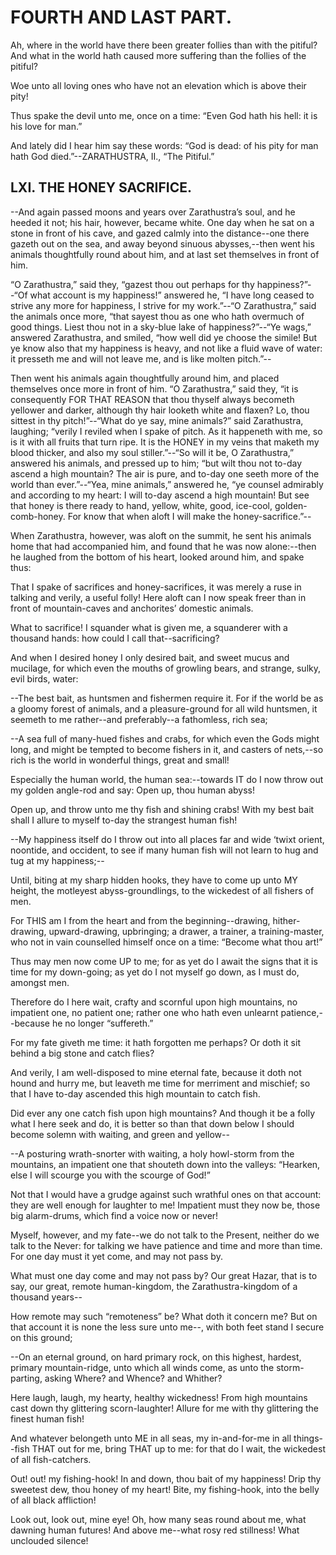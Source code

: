 # FOURTH AND LAST PART.

Ah, where in the world have there been greater follies than with the
pitiful? And what in the world hath caused more suffering than the
follies of the pitiful?

Woe unto all loving ones who have not an elevation which is above their
pity!

Thus spake the devil unto me, once on a time: “Even God hath his hell:
it is his love for man.”

And lately did I hear him say these words: “God is dead: of his pity for
man hath God died.”--ZARATHUSTRA, II., “The Pitiful.”




## LXI. THE HONEY SACRIFICE.

--And again passed moons and years over Zarathustra’s soul, and he
heeded it not; his hair, however, became white. One day when he sat on
a stone in front of his cave, and gazed calmly into the distance--one
there gazeth out on the sea, and away beyond sinuous abysses,--then went
his animals thoughtfully round about him, and at last set themselves in
front of him.

“O Zarathustra,” said they, “gazest thou out perhaps for thy
happiness?”--“Of what account is my happiness!” answered he, “I have
long ceased to strive any more for happiness, I strive for my work.”--“O
Zarathustra,” said the animals once more, “that sayest thou as one
who hath overmuch of good things. Liest thou not in a sky-blue lake of
happiness?”--“Ye wags,” answered Zarathustra, and smiled, “how well did
ye choose the simile! But ye know also that my happiness is heavy, and
not like a fluid wave of water: it presseth me and will not leave me,
and is like molten pitch.”--

Then went his animals again thoughtfully around him, and placed
themselves once more in front of him. “O Zarathustra,” said they, “it is
consequently FOR THAT REASON that thou thyself always becometh yellower
and darker, although thy hair looketh white and flaxen? Lo, thou sittest
in thy pitch!”--“What do ye say, mine animals?” said Zarathustra,
laughing; “verily I reviled when I spake of pitch. As it happeneth with
me, so is it with all fruits that turn ripe. It is the HONEY in my veins
that maketh my blood thicker, and also my soul stiller.”--“So will it
be, O Zarathustra,” answered his animals, and pressed up to him; “but
wilt thou not to-day ascend a high mountain? The air is pure, and to-day
one seeth more of the world than ever.”--“Yea, mine animals,” answered
he, “ye counsel admirably and according to my heart: I will to-day
ascend a high mountain! But see that honey is there ready to hand,
yellow, white, good, ice-cool, golden-comb-honey. For know that when
aloft I will make the honey-sacrifice.”--

When Zarathustra, however, was aloft on the summit, he sent his animals
home that had accompanied him, and found that he was now alone:--then he
laughed from the bottom of his heart, looked around him, and spake thus:

That I spake of sacrifices and honey-sacrifices, it was merely a ruse
in talking and verily, a useful folly! Here aloft can I now speak freer
than in front of mountain-caves and anchorites’ domestic animals.

What to sacrifice! I squander what is given me, a squanderer with a
thousand hands: how could I call that--sacrificing?

And when I desired honey I only desired bait, and sweet mucus and
mucilage, for which even the mouths of growling bears, and strange,
sulky, evil birds, water:

--The best bait, as huntsmen and fishermen require it. For if the world
be as a gloomy forest of animals, and a pleasure-ground for all wild
huntsmen, it seemeth to me rather--and preferably--a fathomless, rich
sea;

--A sea full of many-hued fishes and crabs, for which even the Gods
might long, and might be tempted to become fishers in it, and casters of
nets,--so rich is the world in wonderful things, great and small!

Especially the human world, the human sea:--towards IT do I now throw
out my golden angle-rod and say: Open up, thou human abyss!

Open up, and throw unto me thy fish and shining crabs! With my best bait
shall I allure to myself to-day the strangest human fish!

--My happiness itself do I throw out into all places far and wide ‘twixt
orient, noontide, and occident, to see if many human fish will not learn
to hug and tug at my happiness;--

Until, biting at my sharp hidden hooks, they have to come up unto MY
height, the motleyest abyss-groundlings, to the wickedest of all fishers
of men.

For THIS am I from the heart and from the beginning--drawing,
hither-drawing, upward-drawing, upbringing; a drawer, a trainer, a
training-master, who not in vain counselled himself once on a time:
“Become what thou art!”

Thus may men now come UP to me; for as yet do I await the signs that it
is time for my down-going; as yet do I not myself go down, as I must do,
amongst men.

Therefore do I here wait, crafty and scornful upon high mountains,
no impatient one, no patient one; rather one who hath even unlearnt
patience,--because he no longer “suffereth.”

For my fate giveth me time: it hath forgotten me perhaps? Or doth it sit
behind a big stone and catch flies?

And verily, I am well-disposed to mine eternal fate, because it doth not
hound and hurry me, but leaveth me time for merriment and mischief; so
that I have to-day ascended this high mountain to catch fish.

Did ever any one catch fish upon high mountains? And though it be a
folly what I here seek and do, it is better so than that down below I
should become solemn with waiting, and green and yellow--

--A posturing wrath-snorter with waiting, a holy howl-storm from
the mountains, an impatient one that shouteth down into the valleys:
“Hearken, else I will scourge you with the scourge of God!”

Not that I would have a grudge against such wrathful ones on that
account: they are well enough for laughter to me! Impatient must they
now be, those big alarm-drums, which find a voice now or never!

Myself, however, and my fate--we do not talk to the Present, neither
do we talk to the Never: for talking we have patience and time and more
than time. For one day must it yet come, and may not pass by.

What must one day come and may not pass by? Our great Hazar, that is
to say, our great, remote human-kingdom, the Zarathustra-kingdom of a
thousand years--

How remote may such “remoteness” be? What doth it concern me? But on
that account it is none the less sure unto me--, with both feet stand I
secure on this ground;

--On an eternal ground, on hard primary rock, on this highest, hardest,
primary mountain-ridge, unto which all winds come, as unto the
storm-parting, asking Where? and Whence? and Whither?

Here laugh, laugh, my hearty, healthy wickedness! From high mountains
cast down thy glittering scorn-laughter! Allure for me with thy
glittering the finest human fish!

And whatever belongeth unto ME in all seas, my in-and-for-me in all
things--fish THAT out for me, bring THAT up to me: for that do I wait,
the wickedest of all fish-catchers.

Out! out! my fishing-hook! In and down, thou bait of my happiness! Drip
thy sweetest dew, thou honey of my heart! Bite, my fishing-hook, into
the belly of all black affliction!

Look out, look out, mine eye! Oh, how many seas round about me, what
dawning human futures! And above me--what rosy red stillness! What
unclouded silence!




